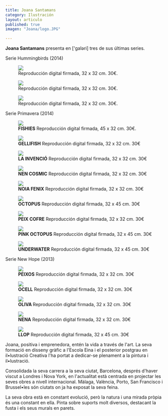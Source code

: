 ```yaml
---
title: Joana Santamans
category: Ilustración
layout: articulo
published: true
imagen: "Joana/logo.JPG"

---
```


**Joana Santamans** presenta en ['galəri] tres de sus últimas series. 

Serie Hummingbirds (2014) 

<div class="figure-group">
<figure>
	<a href="/images/Joana/humingbird love 01.jpg"><img src="/images/Joana/humingbird love 01.jpg"></a>
	<figcaption>
	Reproducción digital firmada, 32 x 32 cm. 30€.</figcaption>
</figure>

<figure>
	<a href="/images/Joana/humingbird love 02.jpg"><img src="/images/Joana/humingbird love 02.jpg"></a>
	<figcaption>
	Reproducción digital firmada, 32 x 32 cm. 30€.</figcaption>
</figure>

<figure>
	<a href="/images/Joana/humingbird love 04.jpg"><img src="/images/Joana/humingbird love 04.jpg"></a>
	<figcaption>
  Reproducción digital firmada, 32 x 32 cm. 30€.</figcaption>
	</figcaption>
</figure>
</div>

Serie Primavera (2014)

<div class="figure-group">
<figure>
	<a href="/images/Joana/fishies.jpg"><img src="/images/Joana/fishies.jpg"></a>
	<figcaption> <b>FISHIES</b>
	Reproducción digital firmada, 45 x 32 cm. 30€.</figcaption>
</figure>

<figure>
	<a href="/images/Joana/gellifish.jpg"><img src="/images/Joana/gellifish.jpg"></a>
	<figcaption><b>GELLIFISH</b>
	Reproducción digital firmada, 32 x 32 cm. 30€</figcaption>
</figure>

<figure>
	<a href="/images/Joana/lainvencion.jpg"><img src="/images/Joana/lainvencion.jpg"></a>
	<figcaption><b>LA INVENCIÓ</b>
	Reproducción digital firmada, 32 x 32 cm. 30€</figcaption>
</figure>

<figure>
	<a href="/images/Joana/nencosmic.jpg"><img src="/images/Joana/nencosmic.jpg"></a>
	<figcaption><b>NEN COSMIC</b>
	   Reproducción digital firmada, 32 x 32 cm. 30€</figcaption>
</figure>

<figure>
	<a href="/images/Joana/noia_fenix.jpg"><img src="/images/Joana/noia_fenix.jpg"></a>
	<figcaption><b>NOIA FENIX</b>
	Reproducción digital firmada, 32 x 32 cm. 30€</figcaption>
</figure>

<figure>
	<a href="/images/Joana/octopuscolor.jpg"><img src="/images/Joana/octopuscolor.jpg"></a>
	<figcaption><b>OCTOPUS</b>
	Reproducción digital firmada, 32 x 45 cm. 30€</figcaption>
</figure>

<figure>
	<a href="/images/Joana/peixcofre.jpg"><img src="/images/Joana/peixcofre.jpg"></a>
	<figcaption><b>PEIX COFRE</b>
	Reproducción digital firmada, 32 x 32 cm. 30€</figcaption>
	</figcaption>
</figure>

<figure>
	<a href="/images/Joana/pink octopus.jpg"><img src="/images/Joana/pink octopus.jpg"></a>
	<figcaption><b>PINK OCTOPUS</b>
 Reproducción digital firmada, 32 x 45 cm. 30€</figcaption>
</figure>

<figure>
	<a href="/images/Joana/underwater.jpg"><img src="/images/Joana/underwater.jpg"></a>
	<figcaption><b>UNDERWATER</b>
	Reproducción digital firmada, 32 x 45 cm. 30€</figcaption>
</figure>
</div>

Serie New Hope (2013)

<div class="figure-group">
<figure>
	<a href="/images/Joana/peixos.jpg"><img src="/images/Joana/peixos.jpg"></a>
	<figcaption><b>PEIXOS</b>
	Reproducción digital firmada, 32 x 32 cm. 30€</figcaption>
</figure>
<figure>
	<a href="/images/Joana/ocell.jpg"><img src="/images/Joana/ocell.jpg"></a>
	<figcaption><b>OCELL</b>
Reproducción digital firmada, 32 x 32 cm. 30€</figcaption>
</figure>
	

<figure>
	<a href="/images/Joana/oliva.jpg"><img src="/images/Joana/oliva.jpg"></a>
	<figcaption><b>OLIVA </b>
Reproducción digital firmada, 32 x 32 cm. 30€</figcaption>
</figure>

<figure>
	<a href="/images/Joana/nena.jpg"><img src="/images/Joana/nena.jpg"></a>
	<figcaption><b>NENA</b>
Reproducción digital firmada, 32 x 32 cm. 30€</figcaption>
</figure>
	
<figure>
	<a href="/images/Joana/llop.jpg"><img src="/images/Joana/llop.jpg"></a>
	<figcaption><b>LLOP</b>
	  Reproducción digital firmada, 32 x 45 cm. 30€</figcaption>
</figure>
</div>

Joana, positiva i emprenedora, entén la vida a través de l'art. La seva formació en disseny gràfic a l'Escola Eina i el posterior postgrau en il•lustració Creativa l'ha portat a dedicar-se plenament a la pintura i il•lustració.

Consolidada la seva carrera a la seva ciutat, Barcelona, després d'haver viscut a Londres i Nova York, en l'actualitat està centrada en projectar les seves obres a nivell internacional. Màlaga, València, Porto, San Francisco i Brussel•les són ciutats on ja ha exposat la seva feina.

La seva obra està en constant evolució, però la natura i una mirada pròpia és una constant en ella. Pinta sobre suports molt diversos, destacant la fusta i els seus murals en parets.

